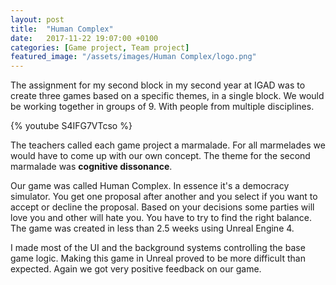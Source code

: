 ```yaml
---
layout: post
title:  "Human Complex"
date:   2017-11-22 19:07:00 +0100
categories: [Game project, Team project]
featured_image: "/assets/images/Human Complex/logo.png"
---
```

The assignment for my second block in my second year at IGAD was to create three games based on a specific themes, in a single block. We would be working together in groups of 9. With people from multiple disciplines.

<!--more-->
{% youtube S4IFG7VTcso %}

The teachers called each game project a marmalade. For all marmelades we would have to come up with our own concept. The theme for the second marmalade was <strong>cognitive dissonance</strong>.

Our game was called Human Complex. In essence it's a democracy simulator. You get one proposal after another and you select if you want to accept or decline the proposal. Based on your decisions some parties will love you and other will hate you. You have to try to find the right balance. The game was created in less than 2.5 weeks using Unreal Engine 4.

I made most of the UI and the background systems controlling the base game logic. Making this game in Unreal proved to be more difficult than expected. Again we got very positive feedback on our game.
